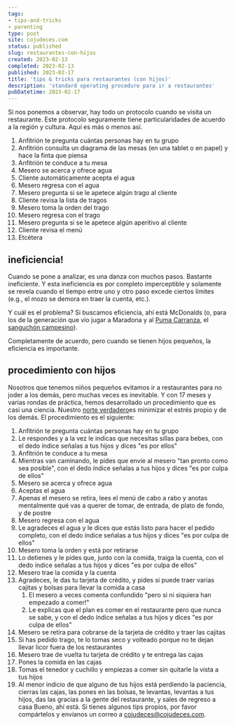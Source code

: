 ```yaml
---
tags:
- tips-and-tricks
- parenting
type: post
site: cojudeces.com
status: published
slug: restaurantes-con-hijos
created: 2023-02-13
completed: 2023-02-13
published: 2023-02-17
title: 'tips & tricks para restaurantes (con hijos)'
description: 'standard operating procedure para ir a restaurantes'
pubDatetime: 2023-02-17
---
```

Si nos ponemos a observar, hay todo un protocolo cuando se visita un restaurante. Este protocolo seguramente tiene particularidades de acuerdo a la región y cultura. Aquí es más o menos así.

1. Anfitrión te pregunta cuántas personas hay en tu grupo
2. Anfitrión consulta un diagrama de las mesas (en una tablet o en papel) y hace la finta que piensa
3. Anfitrión te conduce a tu mesa
4. Mesero se acerca y ofrece agua
5. Cliente automáticamente acepta el agua
6. Mesero regresa con el agua
7. Mesero pregunta si se le apetece algún trago al cliente
8. Cliente revisa la lista de tragos
9. Mesero toma la orden del trago
10. Mesero regresa con el trago
11. Mesero pregunta si se le apetece algún aperitivo al cliente
12. Cliente revisa el menú
13. Etcétera 

## ineficiencia!
Cuando se pone a analizar, es una danza con muchos pasos. Bastante ineficiente. Y esta ineficiencia es por completo imperceptible y solamente se revela cuando el tiempo entre uno y otro paso excede ciertos límites (e.g., el mozo se demora en traer la cuenta, etc.).

Y cuál es el problema? Si buscamos eficiencia, ahí está McDonalds (o, para los de la generación que vio jugar a Maradona y al [Puma Carranza](https://es.wikipedia.org/wiki/Jos%C3%A9_Luis_Carranza), el [sanguchón campesino](https://sanguchoncampesino.pe/nosotros/)). 

Completamente de acuerdo, pero cuando se tienen hijos pequeños, la eficiencia es importante. 

## procedimiento con hijos
Nosotros que tenemos niños pequeños evitamos ir a restaurantes para no joder a los demás, pero muchas veces es inevitable. Y con 17 meses y varias rondas de práctica, hemos desarrollado un procedimiento que es casi una ciencia.
Nuestro [norte verdadero](https://es.m.wikipedia.org/wiki/Norte_verdadero)es minimizar el estrés propio y de los demás.
El procedimiento es el siguiente:
1. Anfitrión te pregunta cuántas personas hay en tu grupo
2. Le respondes y a la vez le indicas que necesitas sillas para bebes, con el dedo índice señalas a tus hijos y dices "es por ellos"
3. Anfitrión te conduce a tu mesa
4. Mientras van caminando, le pides que envíe al mesero "tan pronto como sea posible", con el dedo índice señalas a tus hijos y dices "es por culpa de ellos"
5. Mesero se acerca y ofrece agua
6. Aceptas el agua
7. Apenas el mesero se retira, lees el menú de cabo a rabo y anotas mentalmente qué vas a querer de tomar, de entrada, de plato de fondo, y de postre
8. Mesero regresa con el agua
9. Le agradeces el agua y le dices que estás listo para hacer el pedido completo, con el dedo índice señalas a tus hijos y dices "es por culpa de ellos"
10. Mesero toma la orden y está por retirarse
11. Lo detienes y le pides que, junto con la comida, traiga la cuenta, con el dedo índice señalas a tus hijos y dices "es por culpa de ellos"
12. Mesero trae la comida y la cuenta
13. Agradeces, le das tu tarjeta de crédito, y pides si puede traer varias cajitas y bolsas para llevar la comida a casa
	1. El mesero a veces comenta confundido "pero si ni siquiera han empezado a comer!"
	2. Le explicas que el plan es comer en el restaurante pero que nunca se sabe, y con el dedo índice señalas a tus hijos y dices "es por culpa de ellos"
15. Mesero se retira para cobrarse de la tarjeta de crédito y traer las cajitas
16. Si has pedido trago, te lo tomas seco y volteado porque no te dejan llevar licor fuera de los restaurantes
17. Mesero trae de vuelta tu tarjeta de crédito y te entrega las cajas
18. Pones la comida en las cajas
19. Tomas el tenedor y cuchillo y empiezas a comer sin quitarle la vista a tus hijos
20. Al menor indicio de que alguno de tus hijos está perdiendo la paciencia, cierras las cajas, las pones en las bolsas, te levantas, levantas a tus hijos, das las gracias a la gente del restaurante, y sales de regreso a casa
Bueno, ahí está. Si tienes algunos tips propios, por favor compártelos y envíanos un correo a cojudeces@cojudeces.com.